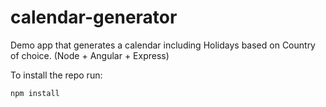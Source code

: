 # calendar-generator
Demo app that generates a calendar including Holidays based on Country of choice. (Node + Angular + Express)

To install the repo run:

    npm install

